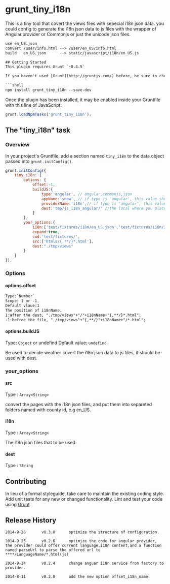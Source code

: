 # grunt_tiny_i18n

This is a tiny tool that covert the views files with sepecial i18n json data.
you could config to generate the i18n json data to js files with the wrapper of Angular.provider or Commonjs or just the unicode json files.

```html
use en_US.json
convert /user/info.html --> /user/en_US/info.html
build   en_US.json      --> static/javascript/i18n/en_US.js

## Getting Started
This plugin requires Grunt `~0.4.5`

If you haven't used [Grunt](http://gruntjs.com/) before, be sure to check out the [Getting Started](http://gruntjs.com/getting-started) guide, as it explains how to create a [Gruntfile](http://gruntjs.com/sample-gruntfile) as well as install and use Grunt plugins. Once you're familiar with that process, you may install this plugin with this command:

```shell
npm install grunt_tiny_i18n --save-dev
```

Once the plugin has been installed, it may be enabled inside your Gruntfile with this line of JavaScript:

```js
grunt.loadNpmTasks('grunt_tiny_i18n');
```

## The "tiny_i18n" task

### Overview
In your project's Gruntfile, add a section named `tiny_i18n` to the data object passed into `grunt.initConfig()`.

```js
grunt.initConfig({
    tiny_i18n: {
        options: {
            offset:-1,
            buildJS:{
                type:'angular', // angular,commonjs,json
                appName:'snow', // if type is 'angular', this value should be assigned.
                providerName:'i18n',// if type is 'angular', this value should be assigned.
                dest:'tmp/js_i18n_angular/' //the local where you place builded js files.
            }
        },
        your_options:{
            i18n:['test/fixtures/i18n/en_US.json','test/fixtures/i18n/zh_CN.json'],
            expand:true,
            cwd:'test/fixtures/',
            src:['htmls/{,**/}*.html'],
            dest:"./tmp/views"
        }
    }
});
```

### Options

#### options.offset
```html
Type:`Number`
Scope: 1 or -1
Default vlaue:1
The position of i18nName.
1:after the dest, "./tmp/views"+"/"+i18nName+"{,**/}*.html";
-1:befroe the file, "./tmp/views"+"{,**/}"+i18nName+"/*.html";
```
#### options.buildJS
Type: `Object` or undefind
Default value: `undefind`

Be used to decide weather covert the i18n json data to js files, it should be used with dest.

### your_options

#### src
Type : `Array<String>`

convert the pages with the i18n json files, and put them into separeted folders named with county id, e.g en_US.

#### i18n
Type : `Array<String>`

The i18n json files that to be used.

#### dest
Type : `String`

## Contributing
In lieu of a formal styleguide, take care to maintain the existing coding style. Add unit tests for any new or changed functionality. Lint and test your code using [Grunt](http://gruntjs.com/).

## Release History
```
2014-9-26       v0.3.0      optimize the structure of configuration.
```
```
2014-9-25       v0.2.6      optimize the code for angular provider, the provider could offer current language,i18n content,and a function named parseUrl to parse the offered url to ****/LanguageName/*.html(js)
```
```
2014-9-24       v0.2.4      change anguar i18n service from factory to provider.
```
```
2014-8-11       v0.2.0      add the new option offset_i18n_name.
```
